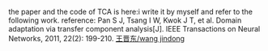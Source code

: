 the paper and the code of TCA is here:i write it by myself and refer to the following work.
reference:
Pan S J, Tsang I W, Kwok J T, et al. Domain adaptation via transfer component analysis[J]. IEEE Transactions on Neural Networks, 2011, 22(2): 199-210.
[王晋东/wang jindong](http://transferlearning.xyz/)
